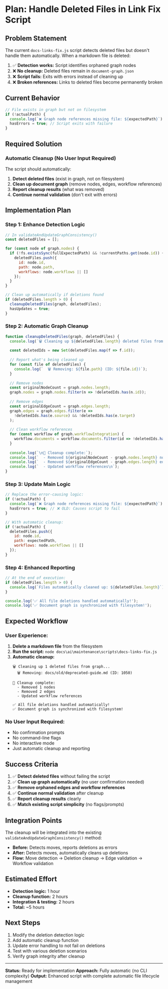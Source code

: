 # Plan: Handle Deleted Files in Link Fix Script

## Problem Statement

The current `docs-links-fix.js` script detects deleted files but doesn't handle them automatically. When a markdown file is deleted:

1. ✅ **Detection works:** Script identifies orphaned graph nodes
2. ❌ **No cleanup:** Deleted files remain in `document-graph.json`
3. ❌ **Script fails:** Exits with errors instead of cleaning up
4. ❌ **Broken references:** Links to deleted files become permanently broken

## Current Behavior
```javascript
// File exists in graph but not on filesystem
if (!actualPath) {
  console.log(`❌ Graph node references missing file: ${expectedPath}`);
  hasErrors = true; // Script exits with failure
}
```

## Required Solution

### **Automatic Cleanup (No User Input Required)**
The script should automatically:
1. **Detect deleted files** (exist in graph, not on filesystem)
2. **Clean up document graph** (remove nodes, edges, workflow references)
3. **Report cleanup results** (what was removed)
4. **Continue normal validation** (don't exit with errors)

## Implementation Plan

### **Step 1: Enhance Detection Logic**
```javascript
// In validateAndUpdateGraphConsistency()
const deletedFiles = [];

for (const node of graph.nodes) {
  if (!fs.existsSync(fullExpectedPath) && !currentPaths.get(node.id)) {
    deletedFiles.push({
      id: node.id,
      path: node.path,
      workflows: node.workflows || []
    });
  }
}

// Clean up automatically if deletions found
if (deletedFiles.length > 0) {
  cleanupDeletedFiles(graph, deletedFiles);
  hasUpdates = true;
}
```

### **Step 2: Automatic Graph Cleanup**
```javascript
function cleanupDeletedFiles(graph, deletedFiles) {
  console.log(`🗑️ Cleaning up ${deletedFiles.length} deleted files from graph...\n`);
  
  const deletedIds = new Set(deletedFiles.map(f => f.id));
  
  // Report what's being cleaned up
  for (const file of deletedFiles) {
    console.log(`  🗑️ Removing: ${file.path} (ID: ${file.id})`);
  }
  
  // Remove nodes
  const originalNodeCount = graph.nodes.length;
  graph.nodes = graph.nodes.filter(n => !deletedIds.has(n.id));
  
  // Remove edges
  const originalEdgeCount = graph.edges.length;
  graph.edges = graph.edges.filter(e => 
    !deletedIds.has(e.source) && !deletedIds.has(e.target)
  );
  
  // Clean workflow references
  for (const workflow of graph.workflowIntegration) {
    workflow.documents = workflow.documents.filter(id => !deletedIds.has(id));
  }
  
  console.log(`\n🎉 Cleanup complete:`);
  console.log(`  - Removed ${originalNodeCount - graph.nodes.length} nodes`);
  console.log(`  - Removed ${originalEdgeCount - graph.edges.length} edges`);
  console.log(`  - Updated workflow references\n`);
}
```

### **Step 3: Update Main Logic**
```javascript
// Replace the error-causing logic:
if (!actualPath) {
  console.log(`❌ Graph node references missing file: ${expectedPath}`);
  hasErrors = true; // ❌ OLD: Causes script to fail
}

// With automatic cleanup:
if (!actualPath) {
  deletedFiles.push({
    id: node.id,
    path: expectedPath,
    workflows: node.workflows || []
  });
}
```

### **Step 4: Enhanced Reporting**
```javascript
// At the end of execution:
if (deletedFiles.length > 0) {
  console.log(`Files automatically cleaned up: ${deletedFiles.length}`);
}

console.log('✅ All file deletions handled automatically!');
console.log('✅ Document graph is synchronized with filesystem!');
```

## Expected Workflow

### **User Experience:**
1. **Delete a markdown file** from the filesystem
2. **Run the script:** `node docs\ai\maintenance\scripts\docs-links-fix.js`
3. **Automatic cleanup:**
   ```
   🗑️ Cleaning up 1 deleted files from graph...
     🗑️ Removing: docs/old/deprecated-guide.md (ID: 1050)
   
   🎉 Cleanup complete:
     - Removed 1 nodes
     - Removed 2 edges
     - Updated workflow references
   
   ✅ All file deletions handled automatically!
   ✅ Document graph is synchronized with filesystem!
   ```

### **No User Input Required:**
- No confirmation prompts
- No command-line flags
- No interactive mode
- Just automatic cleanup and reporting

## Success Criteria

1. ✅ **Detect deleted files** without failing the script
2. ✅ **Clean up graph automatically** (no user confirmation needed)
3. ✅ **Remove orphaned edges and workflow references**
4. ✅ **Continue normal validation** after cleanup
5. ✅ **Report cleanup results** clearly
6. ✅ **Match existing script simplicity** (no flags/prompts)

## Integration Points

The cleanup will be integrated into the existing `validateAndUpdateGraphConsistency()` method:
- **Before:** Detects moves, reports deletions as errors
- **After:** Detects moves, automatically cleans up deletions
- **Flow:** Move detection → Deletion cleanup → Edge validation → Workflow validation

## Estimated Effort

- **Detection logic:** 1 hour
- **Cleanup function:** 2 hours  
- **Integration & testing:** 2 hours
- **Total:** ~5 hours

## Next Steps

1. Modify the deletion detection logic
2. Add automatic cleanup function
3. Update error handling to not fail on deletions
4. Test with various deletion scenarios
5. Verify graph integrity after cleanup

---

**Status:** Ready for implementation
**Approach:** Fully automatic (no CLI complexity)
**Output:** Enhanced script with complete automatic file lifecycle management
